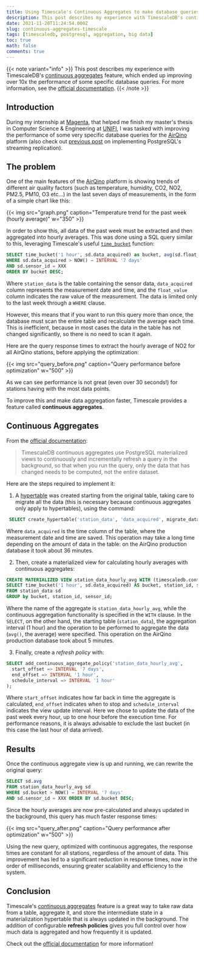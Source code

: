 ```yaml
---
title: Using Timescale's Continuous Aggregates to make database queries faster
description: This post describes my experience with TimescaleDB's continuous aggregates feature, which ended up improving 10x the performance of some specific database queries.
date: 2021-11-28T11:24:54.000Z
slug: continuous-aggregates-timescale
tags: [timescaledb, postgresql, aggregation, big data]
toc: true
math: false
comments: true
---
```


{{< note variant="info" >}}
This post describes my experience with TimescaleDB's [continuous aggregates](https://docs.timescale.com/timescaledb/latest/how-to-guides/continuous-aggregates/about-continuous-aggregates/) feature, which ended up improving over 10x the performance of some specific database queries. For more information, see the [official documentation](https://docs.timescale.com/timescaledb/latest/how-to-guides/continuous-aggregates/).
{{< /note >}}

## Introduction

During my internship at [Magenta](https://magentalab.it), that helped me finish my master's thesis in Computer Science & Engineering at [UNIFI](https://unifi.it/), I was tasked with improving the performance of some very specific database queries for the [AirQino](https://airqino.it/en/) platform (also check out [previous post](/blog/2021/10/wildfly-docker-timescale/) on implementing PostgreSQL's streaming replication).

## The problem

One of the main features of the [AirQino](https://airqino.it/en/) platform is showing trends of different air quality factors (such as temperature, humidity, CO2, NO2, PM2.5, PM10, O3 etc...) in the last seven days of measurements, in the form of a simple chart like this:

{{< img src="graph.png" caption="Temperature trend for the past week (hourly average)" w="350" >}}

In order to show this, all data of the past week must be extracted and then aggregated into hourly averages. This was done using a SQL query similar to this, leveraging Timescale's useful [`time_bucket`](https://docs.timescale.com/api/latest/hyperfunctions/time_bucket/) function:

```sql
SELECT time_bucket('1 hour', sd.data_acquired) as bucket, avg(sd.float_value) FROM station_data sd
WHERE sd.data_acquired > NOW() − INTERVAL '7 days'
AND sd.sensor_id = XXX
ORDER BY bucket DESC;
```

Where `station_data` is the table containing the sensor data, `data_acquired` column represents the measurement date and time, and the `float_value` column indicates the raw value of the measurement. The data is limited only to the last week through a `WHERE` clause.

However, this means that if you want to run this query more than once, the database must scan the entire table and recalculate the average each time. This is inefficient, because in most cases the data in the table has not changed significantly, so there is no need to scan it again.

Here are the query response times to extract the hourly average of NO2 for all AirQino stations, before applying the optimization:

{{< img src="query_before.png" caption="Query performance before optimization" w="500" >}}

As we can see performance is not great (even over 30 seconds!) for stations having with the most data points.

To improve this and make data aggregation faster, Timescale provides a feature called **continuous aggregates**.

## Continuous Aggregates

From the [official documentation](https://docs.timescale.com/timescaledb/latest/how-to-guides/continuous-aggregates/):

> TimescaleDB continuous aggregates use PostgreSQL materialized views to continuously and incrementally refresh a query in the background, so that when you run the query, only the data that has changed needs to be computed, not the entire dataset.

Here are the steps required to implement it:

1. A [hypertable](https://docs.timescale.com/timescaledb/latest/how-to-guides/hypertables/) was created starting from the original table, taking care to migrate all the data (this is necessary because continuous aggregates only apply to hypertables), using the command:

```sql
 SELECT create_hypertable('station_data', 'data_acquired', migrate_data => true);
```

Where `data_acquired` is the time column of the table, where the measurement date and time are saved. This operation may take a long time depending on the amount of data in the table: on the AirQino production database it took about 36 minutes.

2. Then, create a materialized view for calculating hourly averages with continuous aggregates:

```sql
CREATE MATERIALIZED VIEW station_data_hourly_avg WITH (timescaledb.continuous) AS
SELECT time_bucket('1 hour', sd.data_acquired) AS bucket, station_id, sensor_id, avg(sd.float_value)
FROM station_data sd
GROUP by bucket, station_id, sensor_id;
```

Where the name of the aggregate is `station_data_hourly_avg`, while the continuous aggregation functionality is specified in the `WITH` clause. In the `SELECT`, on the other hand, the starting table (`station_data`), the aggregation interval (1 hour) and the operation to be performed to aggregate the data (`avg()`, the average) were specified. This operation on the AirQino production database took about 5 minutes.

3. Finally, create a _refresh policy_ with:

```sql
SELECT add_continuous_aggregate_policy('station_data_hourly_avg',
  start_offset => INTERVAL '7 days',
  end_offset => INTERVAL '1 hour',
  schedule_interval => INTERVAL '1 hour'
);
```

Where `start_offset` indicates how far back in time the aggregate is calculated, `end_offset` indicates when to stop and `schedule_interval` indicates the view update interval. Here we chose to update the data of the past week every hour, up to one hour before the execution time. For performance reasons, it is always advisable to exclude the last bucket (in this case the last hour of data arrived).

## Results

Once the continuous aggregate view is up and running, we can rewrite the original query:

```sql
SELECT sd.avg
FROM station_data_hourly_avg sd
WHERE sd.bucket > NOW() − INTERVAL '7 days'
AND sd.sensor_id = XXX ORDER BY sd.bucket DESC;
```

Since the hourly averages are now pre-calculated and always updated in the background, this query has much faster response times:

{{< img src="query_after.png" caption="Query performance after optimization" w="500" >}}

Using the new query, optimized with continuous aggregates, the response times are constant for all stations, regardless of the amount of data. This improvement has led to a significant reduction in response times, now in the order of milliseconds, ensuring greater scalability and efficiency to the system.

## Conclusion

Timescale's [continuous aggregates](https://docs.timescale.com/timescaledb/latest/how-to-guides/continuous-aggregates/about-continuous-aggregates/) feature is a great way to take raw data from a table, aggregate it, and store the intermediate state in a materialization hypertable that is always updated in the background. The addition of configurable **refresh policies** gives you full control over how much data is aggregated and how frequently it is updated.

Check out the [official documentation](https://docs.timescale.com/timescaledb/latest/how-to-guides/continuous-aggregates/) for more information!

